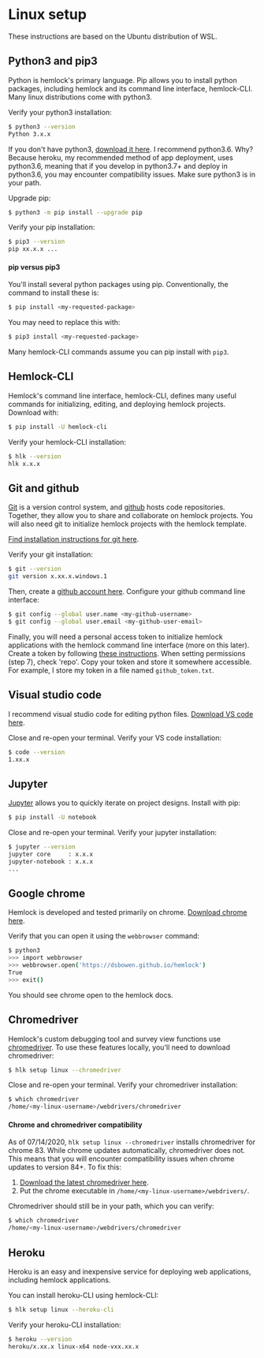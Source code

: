# Linux setup

These instructions are based on the Ubuntu distribution of WSL.

## Python3 and pip3

Python is hemlock's primary language. Pip allows you to install python packages, including hemlock and its command line interface, hemlock-CLI. Many linux distributions come with python3.

Verify your python3 installation:

```bash
$ python3 --version
Python 3.x.x
```

If you don't have python3, [download it here](https://www.python.org/downloads/). I recommend python3.6. Why? Because heroku, my recommended method of app deployment, uses python3.6, meaning that if you develop in python3.7+ and deploy in python3.6, you may encounter compatibility issues. Make sure python3 is in your path.

Upgrade pip:

```bash
$ python3 -m pip install --upgrade pip
```

Verify your pip installation:

```bash
$ pip3 --version
pip xx.x.x ...
```

#### pip versus pip3

You'll install several python packages using pip. Conventionally, the command to install these is:

```bash
$ pip install <my-requested-package>
```

You may need to replace this with:

```bash
$ pip3 install <my-requested-package>
```

Many hemlock-CLI commands assume you can pip install with `pip3`.

## Hemlock-CLI

Hemlock's command line interface, hemlock-CLI, defines many useful commands for initializing, editing, and deploying hemlock projects. Download with:

```bash
$ pip install -U hemlock-cli
```

Verify your hemlock-CLI installation:

```bash
$ hlk --version
hlk x.x.x
```

## Git and github

[Git](https://git-scm.com/) is a version control system, and [github](https://github.com/) hosts code repositories. Together, they allow you to share and collaborate on hemlock projects. You will also need git to initialize hemlock projects with the hemlock template.

[Find installation instructions for git here](https://git-scm.com/download/linux).

Verify your git installation:

```bash
$ git --version
git version x.xx.x.windows.1
```

Then, create a [github account here](https://github.com). Configure your github command line interface:

```bash
$ git config --global user.name <my-github-username>
$ git config --global user.email <my-github-user-email>
```

Finally, you will need a personal access token to initialize hemlock applications with the hemlock command line interface (more on this later). Create a token by following [these instructions](https://docs.github.com/en/github/authenticating-to-github/creating-a-personal-access-token). When setting permissions (step 7), check 'repo'. Copy your token and store it somewhere accessible. For example, I store my token in a file named `github_token.txt`.

## Visual studio code

I recommend visual studio code for editing python files. [Download VS code here](https://code.visualstudio.com/).

Close and re-open your terminal. Verify your VS code installation:

```bash
$ code --version
1.xx.x
```

## Jupyter

[Jupyter](https://jupyter.org/) allows you to quickly iterate on project designs. Install with pip:

```bash
$ pip install -U notebook
```

Close and re-open your terminal. Verify your jupyter installation:

```bash
$ jupyter --version
jupyter core     : x.x.x
jupyter-notebook : x.x.x
...
```

## Google chrome

Hemlock is developed and tested primarily on chrome. [Download chrome here](https://www.google.com/chrome/).

Verify that you can open it using the `webbrowser` command:

```bash
$ python3
>>> import webbrowser
>>> webbrowser.open('https://dsbowen.github.io/hemlock')
True
>>> exit()
```

You should see chrome open to the hemlock docs.

## Chromedriver

Hemlock's custom debugging tool and survey view functions use [chromedriver](https://chromedriver.chromium.org/downloads). To use these features locally, you'll need to download chromedriver:

```bash
$ hlk setup linux --chromedriver
```

Close and re-open your terminal. Verify your chromedriver installation:

```bash
$ which chromedriver
/home/<my-linux-username>/webdrivers/chromedriver
```

#### Chrome and chromedriver compatibility

As of 07/14/2020, `hlk setup linux --chromedriver` installs chromedriver for chrome 83. While chrome updates automatically, chromedriver does not. This means that you will encounter compatibility issues when chrome updates to version 84+. To fix this:

1. [Download the latest chromedriver here](https://chromedriver.chromium.org/downloads).
2. Put the chrome executable in `/home/<my-linux-username>/webdrivers/`.

Chromedriver should still be in your path, which you can verify:

```bash
$ which chromedriver
/home/<my-linux-username>/webdrivers/chromedriver
```

## Heroku

Heroku is an easy and inexpensive service for deploying web applications, including hemlock applications.

You can install heroku-CLI using hemlock-CLI:

```bash
$ hlk setup linux --heroku-cli
```

Verify your heroku-CLI installation:

```bash
$ heroku --version
heroku/x.xx.x linux-x64 node-vxx.xx.x
```